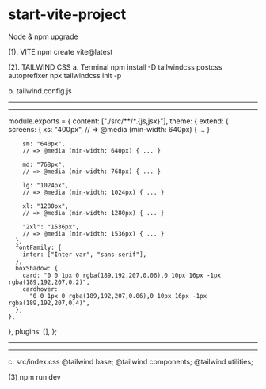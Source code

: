 # start-vite-project

Node & npm upgrade

(1). VITE
npm create vite@latest

(2). TAILWIND CSS
a. Terminal
npm install -D tailwindcss postcss autoprefixer
npx tailwindcss init -p

b. tailwind.config.js

---

---


module.exports = {
content: ["./src/**/*.{js,jsx}"],
theme: {
extend: {
screens: {
xs: "400px",
// => @media (min-width: 640px) { ... }

        sm: "640px",
        // => @media (min-width: 640px) { ... }

        md: "768px",
        // => @media (min-width: 768px) { ... }

        lg: "1024px",
        // => @media (min-width: 1024px) { ... }

        xl: "1280px",
        // => @media (min-width: 1280px) { ... }

        "2xl": "1536px",
        // => @media (min-width: 1536px) { ... }
      },
      fontFamily: {
        inter: ["Inter var", "sans-serif"],
      },
      boxShadow: {
        card: "0 0 1px 0 rgba(189,192,207,0.06),0 10px 16px -1px rgba(189,192,207,0.2)",
        cardhover:
          "0 0 1px 0 rgba(189,192,207,0.06),0 10px 16px -1px rgba(189,192,207,0.4)",
      },
    },

},
plugins: [],
};

---

---

c. src/index.css
@tailwind base;
@tailwind components;
@tailwind utilities;

(3) npm run dev
